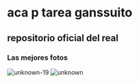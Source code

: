 # aca p tarea ganssuito
## repositorio oficial del real
### Las mejores fotos
![unknown-19](https://user-images.githubusercontent.com/24375083/118578138-456df480-b751-11eb-93c7-45c7f7863923.png)
![unknown](https://user-images.githubusercontent.com/24375083/118578365-a39ad780-b751-11eb-9bfe-1e688aebf405.png)

